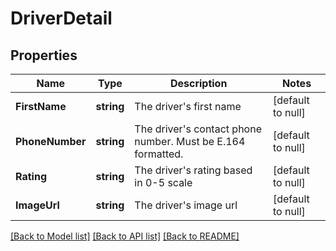 # DriverDetail

## Properties
Name | Type | Description | Notes
------------ | ------------- | ------------- | -------------
**FirstName** | **string** | The driver&#39;s first name | [default to null]
**PhoneNumber** | **string** | The driver&#39;s contact phone number. Must be E.164 formatted.  | [default to null]
**Rating** | **string** | The driver&#39;s rating based in 0-5 scale | [default to null]
**ImageUrl** | **string** | The driver&#39;s image url | [default to null]

[[Back to Model list]](../README.md#documentation-for-models) [[Back to API list]](../README.md#documentation-for-api-endpoints) [[Back to README]](../README.md)


